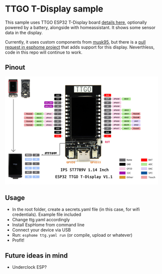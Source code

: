 # TTGO T-Display sample

This sample uses TTGO ESP32 T-Display board [details here](https://github.com/Xinyuan-LilyGO/TTGO-T-Display), optionally powered by a battery, alongside with homeassistant. It shows some sensor data in the display.

Currently, it uses custom components from [musk95](https://github.com/musk95/esphome), but there is a [pull request in esphome project](https://github.com/esphome/esphome/pull/918) that adds support for this display. Neverthless, code in this repo will continue to work.

## Pinout

![Pin map](pinmap.jpg)

## Usage

- In the root folder, create a secrets.yaml file (in this case, for wifi credentials). Example file included
- Change ttg.yaml accordingly
- Install EspHome from command line
- Connect your device via USB
- Run: `esphome ttg.yaml run` (or compile, upload or whatever)
- Profit!

## Future ideas in mind

- Underclock ESP?